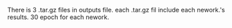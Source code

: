 
There is 3 .tar.gz files in outputs file.
each .tar.gz fil include each nework.'s results.
30 epoch for each nework.
